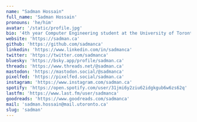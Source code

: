 ```yaml
---
name: "Sadman Hossain"
full_name: 'Sadman Hossain'
pronouns: 'he/him'
avatar: '/static/profile.jpg'
bio: '4th year Computer Engineering student at the University of Toronto. Likes reading (a lot).'
website: 'https://sadman.ca'
github: 'https://github.com/sadmanca'
linkedin: 'https://www.linkedin.com/in/sadmanca'
twitter: 'https://twitter.com/sadmanca'
bluesky: 'https://bsky.app/profile/sadman.ca'
threads: 'https://www.threads.net/@sadman.ca'
mastodon: 'https://mastodon.social/@sadmanca'
pixelfed: 'https://pixelfed.social/sadman.ca'
instagram: 'https://www.instagram.com/sadman.ca'
spotify: 'https://open.spotify.com/user/31jmi6y2ziu62idgkgub6w6zs62q'
lastfm: 'https://www.last.fm/user/sadmanca'
goodreads: 'https://www.goodreads.com/sadmanca'
mail: 'sadman.hossain@mail.utoronto.ca'
slug: 'sadman'
---
```

